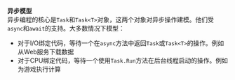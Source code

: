 **异步模型**  
异步编程的核心是`Task`和`Task<T>`对象，这两个对象对异步操作建模。他们受`async`和`await`的支持。大多数情况下模型：
- 对于I/O绑定代码，等待一个在`async`方法中返回`Task`或`Task<T>`的操作。例如从Web服务下载数据
- 对于CPU绑定代码，等待一个使用`Task.Run`方法在后台线程启动的操作。例如为游戏执行计算